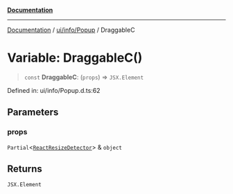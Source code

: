 [**Documentation**](../../../../index.md)

***

[Documentation](../../../../index.md) / [ui/info/Popup](../index.md) / DraggableC

# Variable: DraggableC()

> `const` **DraggableC**: (`props`) => `JSX.Element`

Defined in: ui/info/Popup.d.ts:62

## Parameters

### props

`Partial`\<[`ReactResizeDetector`](../../../../perspective-client/variables/ReactResizeDetector.md)\> & `object`

## Returns

`JSX.Element`
